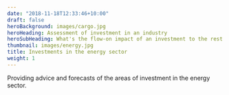 ```yaml
---
date: "2018-11-18T12:33:46+10:00"
draft: false
heroBackground: images/cargo.jpg
heroHeading: Assessment of investment in an industry
heroSubHeading: What's the flow-on impact of an investment to the rest of the economy?
thumbnail: images/energy.jpg
title: Investments in the energy sector
weight: 1
---
```


Providing advice and forecasts of the areas of investment in the energy sector.
